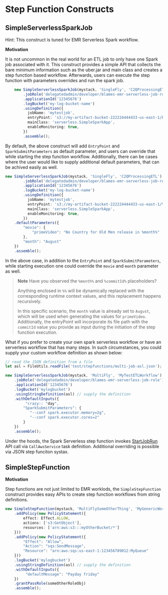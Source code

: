 # Step Function Constructs

## SimpleServerlessSparkJob
Hint: This construct is tuned for EMR Serverless Spark workflow.

**Motivation**

It is not uncommon in the real world for an ETL job to only have one Spark job associated with it. This construct provides a simple API that collects the bare minimum information such as the uber.jar and main class and creates a step function based workflow. Afterwards, users can execute the step function with parameters overrides and run the spark job. 

```ts
    new SimpleServerlessSparkJob(mystack, 'SingleFly', 'C2QProcessingETL')
        .jobRole('delegatedadmin/developer/blames-emr-serverless-job-role')
        .applicationId('12345676')
        .logBucket('my-log-bucket-name')
        .usingDefinition({
          jobName: 'mytestjob',
          entryPoint: 's3://my-artifact-bucket-222224444433-us-east-1/biju_test_files/myspark-assembly.jar',
          mainClass: 'serverless.SimpleSparkApp',
          enableMonitoring: true,
        })
        .assemble();
```
By default, the above construct will add `EntryPoint` and `SparkSubmitParameters` as default parameter, and users can override that while starting the step function workflow. 
Additionally, there can be cases where the user would like to supply additional default parameters, that can be achived easily as well. 
```ts
new SimpleServerlessSparkJob(mystack, 'SingleFly', 'C2QProcessingETL')
        .jobRole('delegatedadmin/developer/blames-emr-serverless-job-role')
        .applicationId('12345676')
        .logBucket('my-log-bucket-name')
        .usingDefinition({
          jobName: 'mytestjob',
          entryPoint: 's3://my-artifact-bucket-222224444433-us-east-1/%commitId%/myspark-assembly.jar',
          mainClass: 'serverless.SimpleSparkApp',
          enableMonitoring: true,
        })
    .defaultParameters({
        "movie": {
            "primeVideo": "No Country for Old Men release in %month%"
        },
        "month": "August"
    })
    .assemble();
```
In the above case, in addition to the `EntryPoint` and `SparkSubmitParameters`, while starting execution one could override the `movie` and `month` parameter as well.

> **Note**
> Have you observed the `%month%` and `%commitId%` placeholders? 
> 
> Anything enclosed in `%%` will be dynamically replaced with the corresponding runtime context values, and this replacement happens recursively.
>
> In this specific scenario, the `month` value is already set to `August`, which will be used when generating the values for `primeVideo`. Additionally, the entryPoint will incorporate its file path with the `commitId` value you provide as input during the initiation of the step function execution.







What if you prefer to create your own spark serverless workflow or have an serverless workflow that has many steps. In such circumstances, you could supply your custom workflow definition as shown below:
```ts
// read the JSON definition from a file
let asl = FileUtils.readFile('test/stepfunctions/multi-job-asl.json');

new SimpleServerlessSparkJob(mystack, 'MultiFly', 'MyTestETLWorkflow')
    .jobRole('delegatedadmin/developer/blames-emr-serverless-job-role')
    .applicationId('12345676')
    .logBucket('mylogbucket')
    .usingStringDefinition(asl) // supply the definition
    .withDefaultInputs({
         "crazy:: "day",
        "SparkSubmitParameters": {
           "--conf spark.executor.memory=2g",
           "--conf spark.executor.cores=2"
        }  
    })
    .assemble();
```
Under the hoods, the Spark Serverless step function invokes 
[StartJobRun](https://docs.aws.amazon.com/emr-serverless/latest/APIReference/API_StartJobRun.html) API call via `CallAwsService` task definition. Additional overriding is possible via JSON step funciton systax. 

## SimpleStepFunction

**Motivation**

Step functions are not just limited to EMR worklods, the `SimpleStepFunction` construct provides easy APIs to create step function workflows from string definitions.
```ts
new SimpleStepFunction(mystack, 'MultiFlySomeOtherThing', 'MyGenericWorkflow')
    .addPolicy(new PolicyStatement({
        effect: Effect.ALLOW,
        actions: ['s3:GetObject'],
        resources: ['arn:aws:s3:::myOtherBucket/*']
    }))
    .addPolicy(new PolicyStatement({
        "Effect": "Allow",
        "Action": "sqs:SendMessage",
        "Resource": "arn:aws:sqs:us-east-1:123456789012:MyQueue"
    }))
    .logBucket('mylogbucket')
    .usingStringDefinition(asl) // supply the definition
    .withDefaultInputs({
         "defaultMessage": "Payday friday"
    })
    .grantPassRole(someOtherRoleObj)
    .assemble();
```